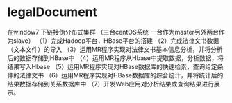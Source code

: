 # legalDocument
在window7 下链接伪分布式集群 （三台centOS系统 一台作为master另外两台作为slave）
（1）完成Hadoop平台，HBase平台的搭建
（2）完成法律文书数据（文本文件）的导入
（3）运用MR程序实现对法律文书基本信息分析，并将分析后的数据存储到HBase中
（4）运用MR程序从Hbase中提取数据，分析数据，将结果写入Hbase
（5）运用MR程序实现对HBase数据库的快速检索，查询给定条件的法律文书
（6）运用MR程序实现对HBase数据库的综合统计，并将统计后的结果数据存储到关系数据库中
（7）开发Web应用对分析结果或查询结果进行展示。
